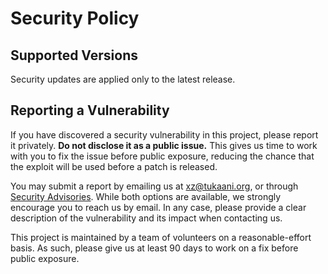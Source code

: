 # Security Policy

## Supported Versions

Security updates are applied only to the latest release.

## Reporting a Vulnerability

If you have discovered a security vulnerability in this project, please report it
privately. **Do not disclose it as a public issue.** This gives us time to work with you to fix the issue before public exposure, reducing the chance that the exploit will be used before a patch is released.

You may submit a report by emailing us at [xz@tukaani.org](mailto:xz@tukaani.org), or through [Security Advisories](https://github.com/tukaani-project/xz/security/advisories/new). While both options are available, we strongly encourage you to reach us by email. In any case, please provide a clear description of the vulnerability and its impact when contacting us.

This project is maintained by a team of volunteers on a reasonable-effort basis. As such, please give us at least 90 days to work on a fix before public exposure.
